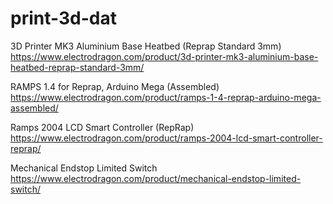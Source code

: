 
# print-3d-dat


3D Printer MK3 Aluminium Base Heatbed (Reprap Standard 3mm)
https://www.electrodragon.com/product/3d-printer-mk3-aluminium-base-heatbed-reprap-standard-3mm/

RAMPS 1.4 for Reprap, Arduino Mega (Assembled)
https://www.electrodragon.com/product/ramps-1-4-reprap-arduino-mega-assembled/


Ramps 2004 LCD Smart Controller (RepRap)
https://www.electrodragon.com/product/ramps-2004-lcd-smart-controller-reprap/

Mechanical Endstop Limited Switch
https://www.electrodragon.com/product/mechanical-endstop-limited-switch/